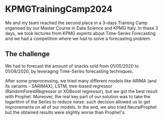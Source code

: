 # KPMGTrainingCamp2024

Me and my team reached the second place in a 3-days Training Camp organised by our Master Course in Data Science and KPMG Italy. In these 3 days, we took lectures from KPMG experts about Time-Series Forecasting and we had a competition where we had to solve a forecasting problem.

## The challenge

We had to forecast the amount of snacks sold from 01/05/2020 to 01/08/2020, by leveraging Time-Series forecasting techniques. 

After some preprocessing, we tried many different models like ARIMA (and its variants - SARIMAX), LSTM, tree-based regressor (RandomForestRegressor or XGBoost regressor), but we got the best result with Prophet. Moreover, the real key part of our solution was to take the logarithm of the Series to reduce noise: such decision allowed us to get improvements on all of our models. In the end, we also tried NeuralProphet but the obtained results were slightly worse than Prophet's.
